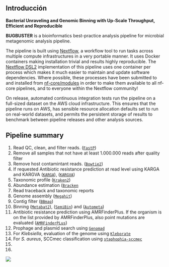## Introducción

**Bacterial Unraveling and Genomic Binning with Up-Scale Throughput, Efficient and Reproducible**

**BUGBUSTER** is a bioinformatics best-practice analysis pipeline for microbial metagenomic analysis pipeline.

The pipeline is built using [Nextflow](https://www.nextflow.io), a workflow tool to run tasks across multiple compute infrastructures in a very portable manner. It uses Docker containers making installation trivial and results highly reproducible. The [Nextflow DSL2](https://www.nextflow.io/docs/latest/dsl2.html) implementation of this pipeline uses one container per process which makes it much easier to maintain and update software dependencies. Where possible, these processes have been submitted to and installed from [nf-core/modules](https://github.com/nf-core/modules) in order to make them available to all nf-core pipelines, and to everyone within the Nextflow community!

<!-- TODO nf-core: Add full-sized test dataset and amend the paragraph below if applicable -->

On release, automated continuous integration tests run the pipeline on a full-sized dataset on the AWS cloud infrastructure. This ensures that the pipeline runs on AWS, has sensible resource allocation defaults set to run on real-world datasets, and permits the persistent storage of results to benchmark between pipeline releases and other analysis sources.

## Pipeline summary

1. Read QC, clean, and filter reads. ([`FastP`](https://github.com/OpenGene/fastp))
2. Remove all samples that not have at least 1.000.000 reads after quality filter
3. Remove host contamintant reads. ([`Bowtie2`](https://github.com/BenLangmead/bowtie2))
4. If requested Antibiotic resistance prediction at read level using KARGA and KARGVA ([`KARGA`](https://github.com/DataIntellSystLab/KARGA)), ([`KARGVA`](https://github.com/DataIntellSystLab/KARGVA))
5. Taxonomic profile ([`Kraken2`](https://ccb.jhu.edu/software/kraken2/))
6. Abundance estimation ([`Bracken`](https://github.com/jenniferlu717/Bracken)
7. Read traceback and taxonomic reports
8. Genome assembly ([`Megahit`](https://github.com/voutcn/megahit))
9. Contig filter ([`BBmap`](https://jgi.doe.gov/data-and-tools/software-tools/bbtools/bb-tools-user-guide/bbmap-guide/))
10. Binning ([`Metabat2`](https://bitbucket.org/berkeleylab/metabat/src/master/)), ([`SemiBin`](https://github.com/BigDataBiology/SemiBin)) and ([`Autometa`](https://autometa.readthedocs.io/en/latest/getting-started.html))
11. Antibiotic resistance prediction using AMRFinderPlus. If the organism is on the list provided by AMRFinderPlus, also point mutations are evaluated ([`AMRFinderPLus`](https://github.com/ncbi/amr))
12. Prophage and plasmid search using [`Genomad`](https://github.com/apcamargo/genomad)
13. For _Klebsiella_, evaluation of the genome using [`Kleborate`](https://github.com/klebgenomics/Kleborate)
14. For _S. aureus_, SCCmec classification using [`staphophia-sccmec`](https://github.com/staphopia/staphopia-sccmec)
15. 
16. 

![](https://pbs.twimg.com/media/DwoSzyiWkAA2ywL.jpg)
